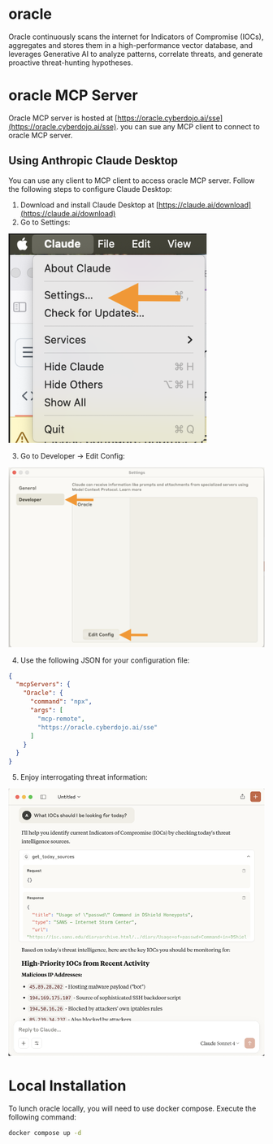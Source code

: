 # oracle

Oracle continuously scans the internet for Indicators of Compromise (IOCs), aggregates and stores them in a high-performance vector database, and leverages Generative AI to analyze patterns, correlate threats, and generate proactive threat-hunting hypotheses.

# oracle MCP Server

Oracle MCP server is hosted at [https://oracle.cyberdojo.ai/sse](https://oracle.cyberdojo.ai/sse). you can sue any MCP client to connect to oracle MCP server.

## Using Anthropic Claude Desktop
You can use any client to MCP client to access oracle MCP server. Follow the following steps to configure Claude Desktop:

1. Download and install Claude Desktop at [https://claude.ai/download](https://claude.ai/download)
2. Go to Settings:

![](img/mcp-client-1.png)

3. Go to Developer -> Edit Config:

![](img/mcp-client-2.png)

4. Use the following JSON for your configuration file:

```json
{
  "mcpServers": {
    "Oracle": {
      "command": "npx",
      "args": [
        "mcp-remote",
        "https://oracle.cyberdojo.ai/sse"
      ]
    }
  }
}
```

5. Enjoy interrogating threat information:

![](img/mcp-client-3.png)

# Local Installation

To lunch oracle locally, you will need to use docker compose. Execute the following command:

```bash
docker compose up -d
```
